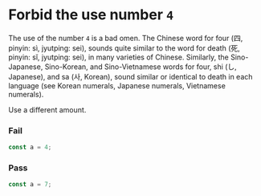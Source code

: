 # Forbid the use number `4`

The use of the number `4` is a bad omen. The Chinese word for four (四, pinyin: sì, jyutping: sei), sounds quite similar to the word for death (死, pinyin: sǐ, jyutping: sei), in many varieties of Chinese. Similarly, the Sino-Japanese, Sino-Korean, and Sino-Vietnamese words for four, shi (し, Japanese), and sa (사, Korean), sound similar or identical to death in each language (see Korean numerals, Japanese numerals, Vietnamese numerals). 

Use a different amount.


### Fail

```js
const a = 4;

```

### Pass

```js
const a = 7;
```

